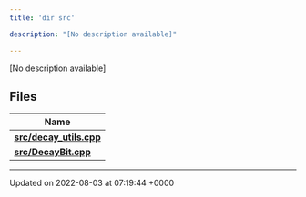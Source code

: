 ```yaml
---
title: 'dir src'

description: "[No description available]"

---
```







[No description available]

## Files

| Name           |
| -------------- |
| **[src/decay_utils.cpp](/documentation/code/gambit_2.2/files/decay__utils_8cpp/#file-decay-utils.cpp)**  |
| **[src/DecayBit.cpp](/documentation/code/gambit_2.2/files/decaybit_8cpp/#file-decaybit.cpp)**  |






-------------------------------

Updated on 2022-08-03 at 07:19:44 +0000
